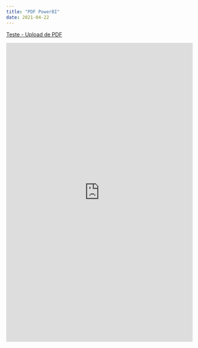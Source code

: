 ```yaml
---
title: "PDF PowerBI"
date: 2021-04-22
---
```


<a href="https://marcelokim.github.io/pdf/CoronaMunicipio.pdf">Teste - Upload de PDF</a>


<embed src="https://marcelokim.github.io/pdf/CoronaMunicipio.pdf" width="500" height="800"/>


